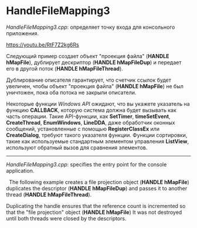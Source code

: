 # HandleFileMapping3

*HandleFileMapping3.cpp*: определяет точку входа для консольного приложения.

https://youtu.be/RtF7Z2kg6Rs
 
Следующий пример создает объект "проекция файла" (**HANDLE hMapFile**), дублирует дескриптор (**HANDLE hMapFileDup**) и передает его в другой поток (**HANDLE hMapFileThread**).

Дублирование описателя гарантирует, что счетчик ссылок будет увеличен, чтобы объект "проекция файла" (**HANDLE hMapFile**)
не был уничтожен, пока оба потока не закрыли описатели.

Некоторые функции *Windows API* ожидают, что вы укажете указатель на функцию **CALLBACK**, которую система должна будет вызывать как часть операции. Такие API-функции, как **SetTimer**, **timeSetEvent**, **CreateThread**, **EnumWindows**, **LineDDA**, даже обработчик оконных сообщений, установленные с помощью **RegisterClassEx** или **CreateDialog**, требуют такого указателя функции. Функции сортировки, такие как используемые стандартным элементом управления **ListView**, используют обратный вызов для сравнения элементов.
 
 ***
 
*HandleFileMapping3.cpp*: specifies the entry point for the console application.

 
The following example creates a file projection object (**HANDLE hMapFile**) duplicates the descriptor (**HANDLE hMapFileDup**) and passes it to another thread (**HANDLE hMapFileThread**).

Duplicating the handle ensures that the reference count is incremented so that the "file projection" object (**HANDLE hMapFile**)
It was not destroyed until both threads were closed by the descriptors.
